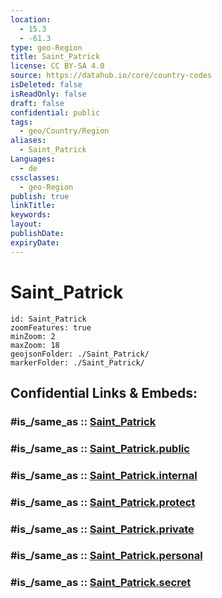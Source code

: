 ```yaml
---
location:
  - 15.3
  - -61.3
type: geo-Region
title: Saint_Patrick
license: CC BY-SA 4.0
source: https://datahub.io/core/country-codes
isDeleted: false
isReadOnly: false
draft: false
confidential: public
tags:
  - geo/Country/Region
aliases:
  - Saint_Patrick
Languages:
  - de
cssclasses:
  - geo-Region
publish: true
linkTitle:
keywords:
layout:
publishDate:
expiryDate:
---
```


# Saint_Patrick

```leaflet
id: Saint_Patrick
zoomFeatures: true 
minZoom: 2 
maxZoom: 18
geojsonFolder: ./Saint_Patrick/
markerFolder: ./Saint_Patrick/
```


## Confidential Links & Embeds: 

### #is_/same_as :: [Saint_Patrick](/_Standards/Earth/Continent/America~Caribbean/Dominica/parishes~Dominica/Saint_Patrick.md) 

### #is_/same_as :: [Saint_Patrick.public](/_public/Earth/Continent/America~Caribbean/Dominica/parishes~Dominica/Saint_Patrick.public.md) 

### #is_/same_as :: [Saint_Patrick.internal](/_internal/Earth/Continent/America~Caribbean/Dominica/parishes~Dominica/Saint_Patrick.internal.md) 

### #is_/same_as :: [Saint_Patrick.protect](/_protect/Earth/Continent/America~Caribbean/Dominica/parishes~Dominica/Saint_Patrick.protect.md) 

### #is_/same_as :: [Saint_Patrick.private](/_private/Earth/Continent/America~Caribbean/Dominica/parishes~Dominica/Saint_Patrick.private.md) 

### #is_/same_as :: [Saint_Patrick.personal](/_personal/Earth/Continent/America~Caribbean/Dominica/parishes~Dominica/Saint_Patrick.personal.md) 

### #is_/same_as :: [Saint_Patrick.secret](/_secret/Earth/Continent/America~Caribbean/Dominica/parishes~Dominica/Saint_Patrick.secret.md)


